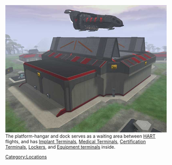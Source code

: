 ![](images/HART.jpg "fig:HART.jpg") The platform-hangar and dock serves as a
waiting area between [HART](HART.md) flights, and has [Implant
Terminals](Implant_Terminal.md), [Medical
Terminals](Medical_Terminal.md), [Certification
Terminals](Certification_Terminal.md),
[Lockers](Lockers.md), and [Equipment
terminals](Equipment_Terminal.md) inside.

[Category:Locations](Category:Locations.md)
